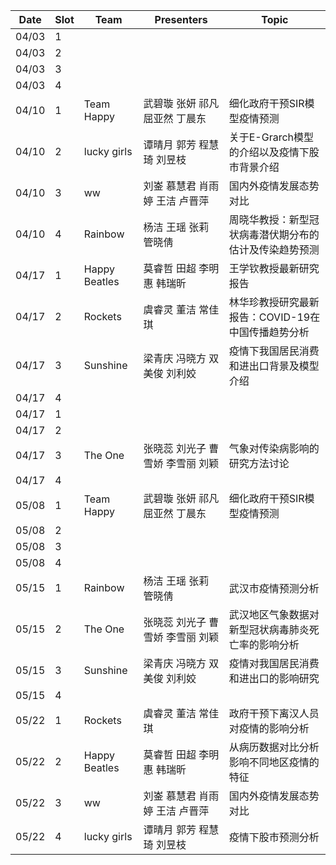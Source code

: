 Date      | Slot       | Team      | Presenters       | Topic
------ | ------ | ------- | ----------- | -----
04/03   |  1          |               |                         | 
04/03   |  2          |               |                         | 
04/03   |  3          |               |                         | 
04/03   |  4          |               |                         | 
04/10   |  1          | Team Happy    | 武碧璇 张妍 祁凡 屈亚然 丁晨东  | 细化政府干预SIR模型疫情预测
04/10   |  2          | lucky girls   | 谭晴月 郭芳 程慧琦 刘昱枝 |   关于E-Grarch模型的介绍以及疫情下股市背景介绍
04/10   |  3          |  ww           | 刘崟 慕慧君 肖雨婷 王洁 卢晋萍| 国内外疫情发展态势对比
04/10   |  4          | Rainbow       | 杨洁 王瑶 张莉  管晓倩    |周晓华教授：新型冠状病毒潜伏期分布的估计及传染趋势预测
04/17   |  1          |Happy Beatles  |莫睿哲 田超 李明惠 韩瑞昕  |王学钦教授最新研究报告 
04/17   |  2          |  Rockets  |  虞睿灵 董洁 常佳琪  |  林华珍教授研究最新报告：COVID-19在中国传播趋势分析
04/17   |  3          |  Sunshine   | 梁青庆 冯晓方 双美俊 刘利姣 |  疫情下我国居民消费和进出口背景及模型介绍
04/17	  |  4          |               |                         |
04/17   |  1          |               |                         | 
04/17   |  2          |               |                         |
04/17	  |  3          | The One      |  张晓蕊 刘光子 曹雪娇 李雪丽 刘颖   |气象对传染病影响的研究方法讨论
04/17	  |  4          |               |                         |
05/08   |  1          | Team Happy    | 武碧璇 张妍 祁凡 屈亚然 丁晨东  | 细化政府干预SIR模型疫情预测
05/08   |  2          |               |                         |
05/08	  |  3          |               |                         |
05/08	  |  4          |               |                         |
05/15   |  1          |   Rainbow     |   杨洁 王瑶 张莉  管晓倩  | 武汉市疫情预测分析
05/15   |  2          |      The One  | 张晓蕊 刘光子 曹雪娇 李雪丽 刘颖| 武汉地区气象数据对新型冠状病毒肺炎死亡率的影响分析
05/15	|  3          |  Sunshine   | 梁青庆 冯晓方 双美俊 刘利姣 |  疫情对我国居民消费和进出口的影响研究
05/15	 |  4          |               |                         |
05/22   |  1          |  Rockets  |  虞睿灵 董洁 常佳琪  |  政府干预下离汉人员对疫情的影响分析
05/22   |  2          | Happy Beatles |莫睿哲 田超 李明惠 韩瑞昕  | 从病历数据对比分析影响不同地区疫情的特征                             
05/22   |  3          |    ww         | 刘崟 慕慧君 肖雨婷 王洁 卢晋萍| 国内外疫情发展态势对比
05/22	  |  4          |  lucky girls  | 谭晴月 郭芳 程慧琦 刘昱枝 | 疫情下股市预测分析

